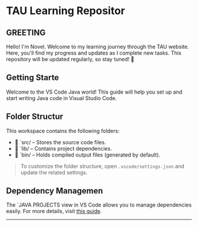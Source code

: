 # TAU Learning Repositor

## GREETING

Hello! I'm Novel. Welcome to my learning journey through the TAU website. Here, you'll find my progress and updates as I complete new tasks. This repository will be updated regularly, so stay tuned! 🚀

## Getting Starte

Welcome to the VS Code Java world! This guide will help you set up and start writing Java code in Visual Studio Code.

## Folder Structur

This workspace contains the following folders:

- 📂 `src/ – Stores the source code files.
- 📂 `lib/ – Contains project dependencies.
- 📂 `bin/ – Holds compiled output files (generated by default).

> To customize the folder structure, open `.vscode/settings.json` and update the related settings.

## Dependency Managemen

The `JAVA PROJECTS view in VS Code allows you to manage dependencies easily. For more details, visit [this guide](https://github.com/microsoft/vscode-java-dependency#manage-dependencies).

---
